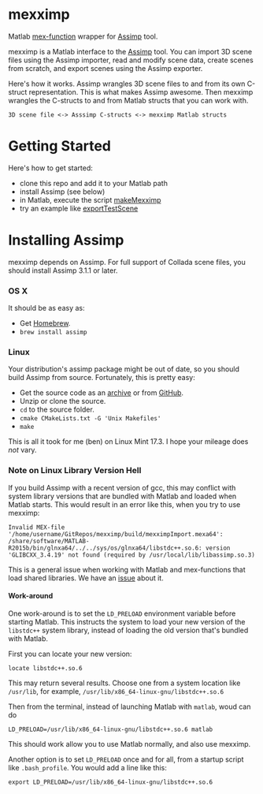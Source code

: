 # mexximp

Matlab [mex-function](http://www.mathworks.com/help/matlab/apiref/mexfunction.html) wrapper for [Assimp](http://www.assimp.org/) tool.

mexximp is a Matlab interface to the [Assimp](http://www.assimp.org/) tool.  You can import 3D scene files using the Assimp importer, read and modify scene data, create scenes from scratch, and export scenes using the Assimp exporter.

Here's how it works.  Assimp wrangles 3D scene files to and from its own C-struct representation.  This is what makes Assimp awesome.  Then mexximp wrangles the C-structs to and from Matlab structs that you can work with.
```
3D scene file <-> Asssimp C-structs <-> mexximp Matlab structs
```

# Getting Started

Here's how to get started:
 - clone this repo and add it to your Matlab path
 - install Assimp (see below)
 - in Matlab, execute the script [makeMexximp](https://github.com/RenderToolbox3/mexximp/blob/master/makeMexximp.m)
 - try an example like [exportTestScene](https://github.com/RenderToolbox3/mexximp/blob/master/examples/scratch/exportTestScene.m)

# Installing Assimp

mexximp depends on Assimp.  For full support of Collada scene files, you should install  Assimp 3.1.1 or later.

### OS X
It should be as easy as:
 - Get [Homebrew](http://brew.sh/).
 - `brew install assimp`

### Linux
Your distribution's assimp package might be out of date, so you should build Assimp from source.  Fortunately, this is pretty easy:
 - Get the source code as an [archive](http://www.assimp.org/main_downloads.html) or from [GitHub](https://github.com/assimp/assimp).
 - Unzip or clone the source.
 - `cd` to the source folder.
 - `cmake CMakeLists.txt -G 'Unix Makefiles'`
 - `make`

This is all it took for me (ben) on Linux Mint 17.3.  I hope your mileage does *not* vary.

### Note on Linux Library Version Hell
If you build Assimp with a recent version of gcc, this may conflict with system library versions that are bundled with Matlab and loaded when Matlab starts.  This would result in an error like this, when you try to use mexximp:
```
Invalid MEX-file '/home/username/GitRepos/mexximp/build/mexximpImport.mexa64': /share/software/MATLAB-R2015b/bin/glnxa64/../../sys/os/glnxa64/libstdc++.so.6: version 'GLIBCXX_3.4.19' not found (required by /usr/local/lib/libassimp.so.3)
```

This is a general issue when working with Matlab and mex-functions that load shared libraries.  We have an [issue](https://github.com/RenderToolbox/mexximp/issues/2) about it.

#### Work-around
One work-around is to set the `LD_PRELOAD` environment variable before starting Matlab.  This instructs the system to load your new version of the `libstdc++` system library, instead of loading the old version that's bundled with Matlab.

First you can locate your new version:
```
locate libstdc++.so.6
```
This may return several results.  Choose one from a system location like `/usr/lib`, for example, `/usr/lib/x86_64-linux-gnu/libstdc++.so.6`

Then from the terminal, instead of launching Matlab with `matlab`, woud can do
```
LD_PRELOAD=/usr/lib/x86_64-linux-gnu/libstdc++.so.6 matlab
```
This should work allow you to use Matlab normally, and also use mexximp.

Another option is to set `LD_PRELOAD` once and for all, from a startup script like `.bash_profile`.  You would add a line like this:
```
export LD_PRELOAD=/usr/lib/x86_64-linux-gnu/libstdc++.so.6
```
